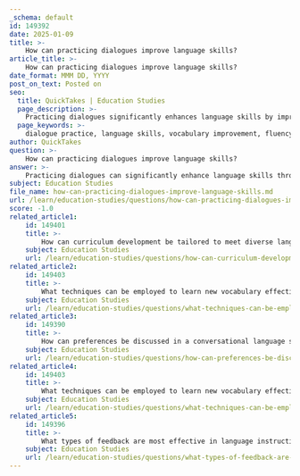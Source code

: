 ```yaml
---
_schema: default
id: 149392
date: 2025-01-09
title: >-
    How can practicing dialogues improve language skills?
article_title: >-
    How can practicing dialogues improve language skills?
date_format: MMM DD, YYYY
post_on_text: Posted on
seo:
  title: QuickTakes | Education Studies
  page_description: >-
    Practicing dialogues significantly enhances language skills by improving vocabulary, fluency, and listening abilities through contextual language use, social interaction, role-playing, and immediate feedback, while also reducing anxiety in learners.
  page_keywords: >-
    dialogue practice, language skills, vocabulary improvement, fluency enhancement, listening skills, contextualized language use, social interaction, role-playing, feedback, anxiety reduction, real-world interactions
author: QuickTakes
question: >-
    How can practicing dialogues improve language skills?
answer: >-
    Practicing dialogues can significantly enhance language skills through various mechanisms that engage learners in active communication. Here are several ways in which dialogue practice contributes to language development:\n\n1. **Improved Vocabulary and Fluency**: Engaging in dialogues allows learners to use new vocabulary in context, which reinforces retention and understanding. As students practice speaking, they become more fluent, as they learn to formulate sentences and express ideas more naturally.\n\n2. **Enhanced Listening Skills**: Dialogues require active listening, which is crucial for effective communication. By participating in conversations, learners develop their ability to comprehend spoken language, recognize different accents, and understand various speech patterns.\n\n3. **Contextualized Language Use**: Practicing dialogues in real-life scenarios helps learners apply their language skills in meaningful contexts. This contextualization reduces reliance on their first language (L1) and encourages them to think in the target language (L2), facilitating deeper language acquisition.\n\n4. **Social Interaction and Engagement**: Social theory emphasizes the importance of interaction in language learning. Dialogues create opportunities for learners to engage with peers, share experiences, and express perspectives, which enhances their understanding of language as a social practice. This interaction fosters a supportive learning environment where students feel more comfortable practicing their language skills.\n\n5. **Role-Playing and Empathy Development**: Activities like dramatizations and role-playing allow learners to assume different characters and situations. This not only improves their vocabulary and verbal fluency but also develops empathy and emotional understanding, which are essential for effective communication.\n\n6. **Feedback and Reflection**: Engaging in dialogues provides immediate opportunities for feedback from peers and instructors. This feedback helps learners identify areas for improvement and encourages self-reflection on their language use, leading to more conscious efforts to enhance their skills.\n\n7. **Reduction of Anxiety**: For learners who may feel shy or anxious about speaking, practicing dialogues in a structured environment can help alleviate these feelings. By focusing on a character or scenario, students may feel less pressure and more willing to participate.\n\n8. **Simulated Real-World Interactions**: Activities such as simulated interviews or conversations about specific topics prepare learners for real-world interactions. This practice helps them develop the necessary skills to navigate various social and professional situations effectively.\n\nIn summary, practicing dialogues is a multifaceted approach that not only improves language proficiency but also fosters social skills, emotional intelligence, and critical thinking. By engaging in meaningful conversations, learners can enhance their overall communicative competence, making them more effective and confident language users.
subject: Education Studies
file_name: how-can-practicing-dialogues-improve-language-skills.md
url: /learn/education-studies/questions/how-can-practicing-dialogues-improve-language-skills
score: -1.0
related_article1:
    id: 149401
    title: >-
        How can curriculum development be tailored to meet diverse language learning needs?
    subject: Education Studies
    url: /learn/education-studies/questions/how-can-curriculum-development-be-tailored-to-meet-diverse-language-learning-needs
related_article2:
    id: 149403
    title: >-
        What techniques can be employed to learn new vocabulary effectively?
    subject: Education Studies
    url: /learn/education-studies/questions/what-techniques-can-be-employed-to-learn-new-vocabulary-effectively
related_article3:
    id: 149390
    title: >-
        How can preferences be discussed in a conversational language setting?
    subject: Education Studies
    url: /learn/education-studies/questions/how-can-preferences-be-discussed-in-a-conversational-language-setting
related_article4:
    id: 149403
    title: >-
        What techniques can be employed to learn new vocabulary effectively?
    subject: Education Studies
    url: /learn/education-studies/questions/what-techniques-can-be-employed-to-learn-new-vocabulary-effectively
related_article5:
    id: 149396
    title: >-
        What types of feedback are most effective in language instruction?
    subject: Education Studies
    url: /learn/education-studies/questions/what-types-of-feedback-are-most-effective-in-language-instruction
---
```


&nbsp;